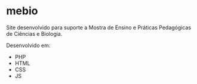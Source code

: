 # mebio

Site desenvolvido para suporte a Mostra de Ensino e Práticas Pedagógicas de Ciências e Biologia.

Desenvolvido em:
* PHP
* HTML
* CSS
* JS
